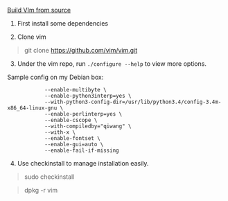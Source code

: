 [Build VIm from source](https://github.com/Valloric/YouCompleteMe/wiki/Building-Vim-from-source)

1. First install some dependencies

2. Clone vim
> git clone https://github.com/vim/vim.git

3. Under the vim repo, run `./configure --help` to view more options. 

Sample config on my Debian box:
```./configure --with-features=huge \
			--enable-multibyte \
			--enable-python3interp=yes \
			--with-python3-config-dir=/usr/lib/python3.4/config-3.4m-x86_64-linux-gnu \
			--enable-perlinterp=yes \
			--enable-cscope \
			--with-compiledby="qiwang" \
			--with-x \
			--enable-fontset \
			--enable-gui=auto \
			--enable-fail-if-missing
```

4. Use checkinstall to manage installation easily.
> sudo checkinstall

> dpkg -r vim
